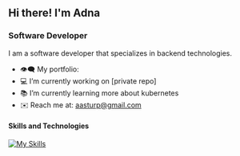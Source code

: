 ## Hi there! I'm Adna

### Software Developer
I am a software developer that specializes in backend technologies.

- 👁️‍🗨️ My portfolio:  
- 💻 I’m currently working on [private repo]
- 📚 I’m currently learning more about kubernetes
- ✉️ Reach me at: aasturp@gmail.com

#### Skills and Technologies 
[![My Skills](https://skillicons.dev/icons?i=cs,dotnet,docker,kubernetes,redis,ts,react,graphql,azure,css,sass,gitlab,nodejs,npm,postman&theme=dark&perline=8)](https://skillicons.dev)
